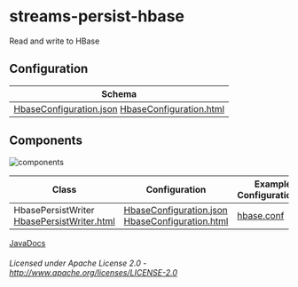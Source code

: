 streams-persist-hbase
=====================

Read and write to HBase

## Configuration

| Schema |
|--------|
| [HbaseConfiguration.json](org/apache/streams/hbase/HbaseConfiguration.json "HbaseConfiguration.json") [HbaseConfiguration.html](apidocs/org/apache/streams/hbase/HbaseConfiguration.html "javadoc") |

## Components

![components](components.dot.svg "Components")

| Class | Configuration | Example Configuration(s) |
|-------|---------------|--------------------------|
| HbasePersistWriter [HbasePersistWriter.html](apidocs/org/apache/streams/hbase/HbasePersistWriter "javadoc") | [HbaseConfiguration.json](org/apache/streams/hbase/HbaseConfiguration.json "HbaseConfiguration.json") [HbaseConfiguration.html](apidocs/org/apache/streams/hbase/HbaseConfiguration.html "javadoc") | [hbase.conf](hbase.conf "hbase.conf") |

[JavaDocs](apidocs/index.html "JavaDocs")

###### Licensed under Apache License 2.0 - http://www.apache.org/licenses/LICENSE-2.0
